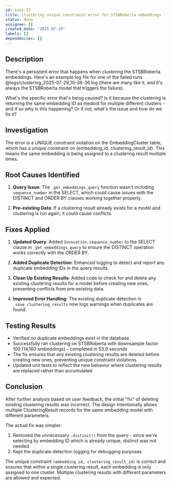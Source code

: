 ```yaml
---
id: task-33
title: clustering unique constraint error for STSBRoberta embeddings
status: Done
assignee: []
created_date: "2025-07-29"
labels: []
dependencies: []
---
```


## Description

There's a persistent error that happens when clustering the STSBRoberta
embeddings. Here's an example log file for one of the failed runs
@logs/clustering_2025-07-29_10-36-36.log (there are many like it, and it's
always the STSBRoberta model that triggers the failure).

What's the specific error that's being caused? Is it because the clustering is
returning the same embedding ID as medoid for multiple different clusters - and
if so why is this happening? Or if not, what's the issue and how do we fix it?

## Investigation

The error is a UNIQUE constraint violation on the EmbeddingCluster table, which has a unique constraint on (embedding_id, clustering_result_id). This means the same embedding is being assigned to a clustering result multiple times.

## Root Causes Identified

1. **Query Issue**: The `_get_embeddings_query` function wasn't including `sequence_number` in the SELECT, which could cause issues with the DISTINCT and ORDER BY clauses working together properly.

2. **Pre-existing Data**: If a clustering result already exists for a model and clustering is run again, it could cause conflicts.

## Fixes Applied

1. **Updated Query**: Added `Invocation.sequence_number` to the SELECT clause in `_get_embeddings_query` to ensure the DISTINCT operation works correctly with the ORDER BY.

2. **Added Duplicate Detection**: Enhanced logging to detect and report any duplicate embedding IDs in the query results.

3. **Clean Up Existing Results**: Added code to check for and delete any existing clustering results for a model before creating new ones, preventing conflicts from pre-existing data.

4. **Improved Error Handling**: The existing duplicate detection in `_save_clustering_results` now logs warnings when duplicates are found.

## Testing Results

- Verified no duplicate embeddings exist in the database
- Successfully ran clustering on STSBRoberta with downsample factor 100 (14,160 embeddings) - completed in 53.9 seconds
- The fix ensures that any existing clustering results are deleted before creating new ones, preventing unique constraint violations
- Updated unit tests to reflect the new behavior where clustering results are replaced rather than accumulated

## Conclusion

After further analysis based on user feedback, the initial "fix" of deleting existing clustering results was incorrect. The design intentionally allows multiple ClusteringResult records for the same embedding model with different parameters.

The actual fix was simpler:
1. Removed the unnecessary `.distinct()` from the query - since we're selecting by embedding ID which is already unique, distinct was not needed
2. Kept the duplicate detection logging for debugging purposes

The unique constraint `(embedding_id, clustering_result_id)` is correct and ensures that within a single clustering result, each embedding is only assigned to one cluster. Multiple clustering results with different parameters are allowed and expected.
